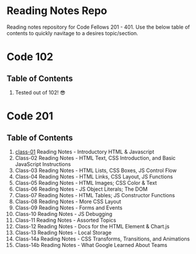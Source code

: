 # Reading Notes Repo
Reading notes repository for Code Fellows 201 - 401. Use the below table of contents to quickly navitage to a desires topic/section. 

# Code 102
## Table of Contents
1. Tested out of 102! 😎

# Code 201
## Table of Contents
1. [class-01](class-reading/class-01.md) Reading Notes - Introductory HTML & Javascript
2. Class-02 Reading Notes - HTML Text, CSS Introduction, and Basic JavaScript Instructions
3. Class-03 Reading Notes - HTML Lists, CSS Boxes, JS Control Flow
4. Class-04 Reading Notes - HTML Links, CSS Layout, JS Functions
5. Class-05 Reading Notes - HTML Images; CSS Color & Text
6. Class-06 Reading Notes - JS Object Literals; The DOM
7. Class-07 Reading Notes - HTML Tables; JS Constructor Functions
8. Class-08 Reading Notes - More CSS Layout
9. Class-09 Reading Notes - Forms and Events
10. Class-10 Reading Notes - JS Debugging
11. Class-11 Reading Notes - Assorted Topics
12. Class-12 Reading Notes - Docs for the HTML <canvas> Element & Chart.js
13. Class-13 Reading Notes - Local Storage
14. Class-14a Reading Notes - CSS Transforms, Transitions, and Animations
14. Class-14b Reading Notes -  What Google Learned About Teams



